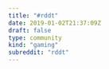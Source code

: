 ```yaml
---
title: "#rddt"
date: 2019-01-02T21:37:09Z
draft: false
type: community
kind: "gaming"
subreddit: "rddt"
---
```

